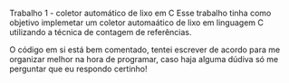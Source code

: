 Trabalho 1 - coletor automático de lixo em C
Esse trabalho tinha como objetivo implemetar um coletor automaático de lixo em linguagem C utilizando a técnica de contagem de referências.

O código em si está bem comentado, tentei escrever de acordo para me organizar melhor na hora de programar, caso haja alguma dúdiva só me perguntar que eu respondo certinho!
